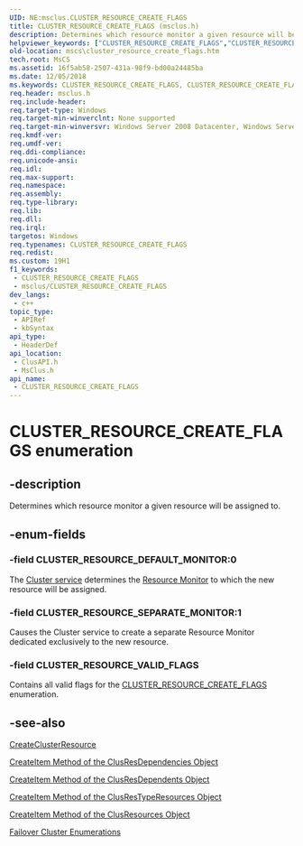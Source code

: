 ```yaml
---
UID: NE:msclus.CLUSTER_RESOURCE_CREATE_FLAGS
title: CLUSTER_RESOURCE_CREATE_FLAGS (msclus.h)
description: Determines which resource monitor a given resource will be assigned to.
helpviewer_keywords: ["CLUSTER_RESOURCE_CREATE_FLAGS","CLUSTER_RESOURCE_CREATE_FLAGS enumeration [Failover Cluster]","CLUSTER_RESOURCE_DEFAULT_MONITOR","CLUSTER_RESOURCE_SEPARATE_MONITOR","CLUSTER_RESOURCE_VALID_FLAGS","_CLUSTER_RESOURCE_CREATE_FLAGS","_CLUSTER_RESOURCE_CREATE_FLAGS enumeration [Failover Cluster]","clusapi/CLUSTER_RESOURCE_CREATE_FLAGS","clusapi/CLUSTER_RESOURCE_DEFAULT_MONITOR","clusapi/CLUSTER_RESOURCE_SEPARATE_MONITOR","clusapi/CLUSTER_RESOURCE_VALID_FLAGS","clusapi/_CLUSTER_RESOURCE_CREATE_FLAGS","msclus/CLUSTER_RESOURCE_CREATE_FLAGS","msclus/CLUSTER_RESOURCE_DEFAULT_MONITOR","msclus/CLUSTER_RESOURCE_SEPARATE_MONITOR","msclus/CLUSTER_RESOURCE_VALID_FLAGS","msclus/_CLUSTER_RESOURCE_CREATE_FLAGS","mscs.cluster_resource_create_flags"]
old-location: mscs\cluster_resource_create_flags.htm
tech.root: MsCS
ms.assetid: 16f5ab58-2507-431a-98f9-bd00a24485ba
ms.date: 12/05/2018
ms.keywords: CLUSTER_RESOURCE_CREATE_FLAGS, CLUSTER_RESOURCE_CREATE_FLAGS enumeration [Failover Cluster], CLUSTER_RESOURCE_DEFAULT_MONITOR, CLUSTER_RESOURCE_SEPARATE_MONITOR, CLUSTER_RESOURCE_VALID_FLAGS, _CLUSTER_RESOURCE_CREATE_FLAGS, _CLUSTER_RESOURCE_CREATE_FLAGS enumeration [Failover Cluster], clusapi/CLUSTER_RESOURCE_CREATE_FLAGS, clusapi/CLUSTER_RESOURCE_DEFAULT_MONITOR, clusapi/CLUSTER_RESOURCE_SEPARATE_MONITOR, clusapi/CLUSTER_RESOURCE_VALID_FLAGS, clusapi/_CLUSTER_RESOURCE_CREATE_FLAGS, msclus/CLUSTER_RESOURCE_CREATE_FLAGS, msclus/CLUSTER_RESOURCE_DEFAULT_MONITOR, msclus/CLUSTER_RESOURCE_SEPARATE_MONITOR, msclus/CLUSTER_RESOURCE_VALID_FLAGS, msclus/_CLUSTER_RESOURCE_CREATE_FLAGS, mscs.cluster_resource_create_flags
req.header: msclus.h
req.include-header: 
req.target-type: Windows
req.target-min-winverclnt: None supported
req.target-min-winversvr: Windows Server 2008 Datacenter, Windows Server 2008 Enterprise
req.kmdf-ver: 
req.umdf-ver: 
req.ddi-compliance: 
req.unicode-ansi: 
req.idl: 
req.max-support: 
req.namespace: 
req.assembly: 
req.type-library: 
req.lib: 
req.dll: 
req.irql: 
targetos: Windows
req.typenames: CLUSTER_RESOURCE_CREATE_FLAGS
req.redist: 
ms.custom: 19H1
f1_keywords:
 - CLUSTER_RESOURCE_CREATE_FLAGS
 - msclus/CLUSTER_RESOURCE_CREATE_FLAGS
dev_langs:
 - c++
topic_type:
 - APIRef
 - kbSyntax
api_type:
 - HeaderDef
api_location:
 - ClusAPI.h
 - MsClus.h
api_name:
 - CLUSTER_RESOURCE_CREATE_FLAGS
---
```


# CLUSTER_RESOURCE_CREATE_FLAGS enumeration


## -description

Determines which resource monitor a given resource will be assigned to.

## -enum-fields

### -field CLUSTER_RESOURCE_DEFAULT_MONITOR:0

The <a href="/previous-versions/windows/desktop/mscs/cluster-service">Cluster service</a> determines the 
      <a href="/previous-versions/windows/desktop/mscs/resource-monitor">Resource Monitor</a> to which the new resource will be 
      assigned.

### -field CLUSTER_RESOURCE_SEPARATE_MONITOR:1

Causes the Cluster service to create a separate Resource Monitor dedicated exclusively to the new 
      resource.

### -field CLUSTER_RESOURCE_VALID_FLAGS

Contains all valid flags for the 
      <a href="/previous-versions/windows/desktop/api/clusapi/ne-clusapi-cluster_resource_create_flags">CLUSTER_RESOURCE_CREATE_FLAGS</a> 
      enumeration.

## -see-also

<a href="/windows/desktop/api/clusapi/nf-clusapi-createclusterresource">CreateClusterResource</a>



<a href="/previous-versions/windows/desktop/mscs/clusresdependencies-createitem">CreateItem Method of the ClusResDependencies Object</a>



<a href="/previous-versions/windows/desktop/mscs/clusresdependents-createitem">CreateItem Method of the ClusResDependents Object</a>



<a href="/previous-versions/windows/desktop/mscs/clusrestyperesources-createitem">CreateItem Method of the ClusResTypeResources Object</a>



<a href="/previous-versions/windows/desktop/mscs/clusresources-createitem">CreateItem Method of the ClusResources Object</a>



<a href="/previous-versions/windows/desktop/mscs/cluster-enumerations">Failover Cluster Enumerations</a>

